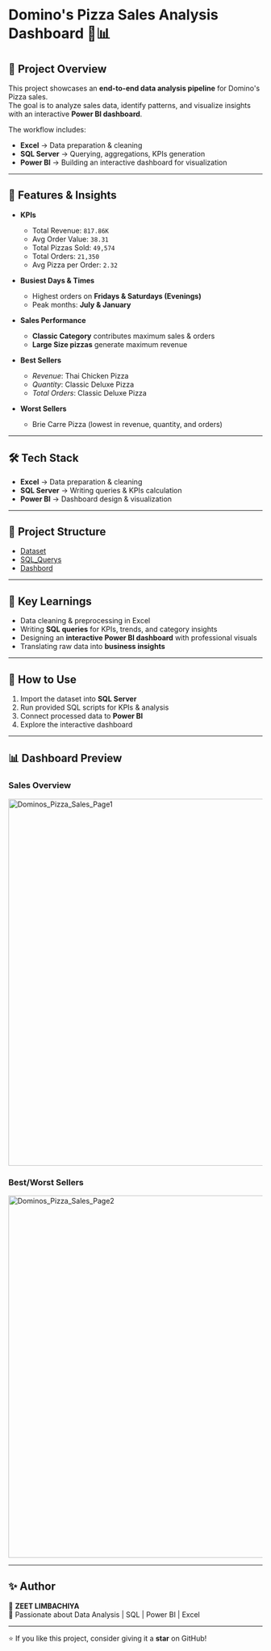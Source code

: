 # Domino's Pizza Sales Analysis Dashboard 🍕📊

## 📌 Project Overview
This project showcases an **end-to-end data analysis pipeline** for Domino's Pizza sales.  
The goal is to analyze sales data, identify patterns, and visualize insights with an interactive **Power BI dashboard**.  

The workflow includes:
- **Excel** → Data preparation & cleaning  
- **SQL Server** → Querying, aggregations, KPIs generation  
- **Power BI** → Building an interactive dashboard for visualization  

---

## 🚀 Features & Insights
- **KPIs**
  - Total Revenue: `817.86K`
  - Avg Order Value: `38.31`
  - Total Pizzas Sold: `49,574`
  - Total Orders: `21,350`
  - Avg Pizza per Order: `2.32`

- **Busiest Days & Times**
  - Highest orders on **Fridays & Saturdays (Evenings)**  
  - Peak months: **July & January**

- **Sales Performance**
  - **Classic Category** contributes maximum sales & orders  
  - **Large Size pizzas** generate maximum revenue  

- **Best Sellers**
  - *Revenue*: Thai Chicken Pizza  
  - *Quantity*: Classic Deluxe Pizza  
  - *Total Orders*: Classic Deluxe Pizza  

- **Worst Sellers**
  - Brie Carre Pizza (lowest in revenue, quantity, and orders)  

---

## 🛠️ Tech Stack
- **Excel** → Data preparation & cleaning  
- **SQL Server** → Writing queries & KPIs calculation  
- **Power BI** → Dashboard design & visualization  

---

## 📂 Project Structure
- <a href="https://github.com/zeet0311/Domino-s-Pizza-Sales-Analysis-Dashboard-Power-BI-SQL-Excel-/blob/main/Dominos_pizza_sales_excel_file.xlsx">Dataset</a>
- <a href="https://github.com/zeet0311/Domino-s-Pizza-Sales-Analysis-Dashboard-Power-BI-SQL-Excel-/blob/main/Dominos_Pizza_Sales_Querys.txt">SQL_Querys</a>
- <a href="https://github.com/zeet0311/Domino-s-Pizza-Sales-Analysis-Dashboard-Power-BI-SQL-Excel-/blob/main/Dominos_Sales_Report.pbix">Dashbord</a>

---

## 🎯 Key Learnings
- Data cleaning & preprocessing in Excel  
- Writing **SQL queries** for KPIs, trends, and category insights  
- Designing an **interactive Power BI dashboard** with professional visuals  
- Translating raw data into **business insights**  

---

## 📌 How to Use
1. Import the dataset into **SQL Server**  
2. Run provided SQL scripts for KPIs & analysis  
3. Connect processed data to **Power BI**  
4. Explore the interactive dashboard  

---

## 📊 Dashboard Preview
### Sales Overview
<img width="1337" height="727" alt="Dominos_Pizza_Sales_Page1" src="https://github.com/user-attachments/assets/a9c7c73e-105a-405b-9053-761c80945301" />


### Best/Worst Sellers
<img width="1335" height="718" alt="Dominos_Pizza_Sales_Page2" src="https://github.com/user-attachments/assets/2f347e76-58dc-4291-bc67-9c7361cae4c5" />

---

## ✨ Author
👤 **ZEET LIMBACHIYA**  
🔗 Passionate about Data Analysis | SQL | Power BI | Excel  

---

⭐ If you like this project, consider giving it a **star** on GitHub!

